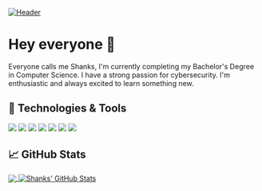 [![Header](https://raw.githubusercontent.com/MartinHeinz/<OWNER>/<OWNER>/readme_header.png "Header")](https://some-url.dev/)


# Hey everyone 👋

Everyone calls me Shanks, I'm currently completing my Bachelor's Degree in Computer Science. I have a strong passion for cybersecurity. I'm enthusiastic and always excited to learn something new.

## 🔧 Technologies & Tools
![](https://img.shields.io/badge/OS-Linux-informational?style=flat&logo=linux&logoColor=white&color=2bbc8a)
![](https://img.shields.io/badge/OS-Windows-informational?style=flat&logo=windows&logoColor=white&color=2bbc8a)
![](https://img.shields.io/badge/OS-MacOSX-informational?style=flat&logo=apple&logoColor=white&color=2bbc8a)
![](https://img.shields.io/badge/Editor-Atom-informational?style=flat&logo=atom&logoColor=white&color=2bbc8a)
![](https://img.shields.io/badge/Code-Python-informational?style=flat&logo=python&logoColor=white&color=2bbc8a)
![](https://img.shields.io/badge/Code-Java-informational?style=flat&logo=java&logoColor=white&color=2bbc8a)
![](https://img.shields.io/badge/Shell-Bash-informational?style=flat&logo=gnu-bash&logoColor=white&color=2bbc8a)


## &#x1f4c8; GitHub Stats

<a href="https://github.com/HunterShanks/HunterShanks">
  <img align="center" src="https://github-readme-stats.vercel.app/api/top-langs/?username=HunterShanks&hide=java,html,tex&title_color=ffffff&text_color=c9cacc&icon_color=2bbc8a&bg_color=1d1f21&langs_count=2" />
</a>
<a href="https://github.com/HunterShanks/HunterShanks">
  <img align="center" src="https://github-readme-stats.vercel.app/api?username=HunterShanks&show_icons=true&line_height=27&count_private=true&title_color=ffffff&text_color=c9cacc&icon_color=2bbc8a&bg_color=1d1f21" alt="Shanks' GitHub Stats" />
</a>


<!-- Resources -->
<!-- Icons: https://simpleicons.org/ -->
<!-- GitHub Stats: https://github.com/anuraghazra/github-readme-stats -->
<!-- Emojis: https://emojipedia.org/emoji/ -->
<!-- HTML Emojis: https://www.fileformat.info/index.htm -->
<!-- Shields: https://shields.io/ -->
<!-- Awesome GitHub Profile README: https://github.com/abhisheknaiidu/awesome-github-profile-readme -->
<!-- Another awesome Github Profile README: https://github.com/MartinHeinz/ -->



<!--
**HunterShanks/HunterShanks** is a ✨ _special_ ✨ repository because its `README.md` (this file) appears on your GitHub profile.
![](https://img.shields.io/badge/<WORD_ON_LEFT>-<WORD_ON_RIGHT>-informational?style=flat&logo=data:image/svg%2bxml;base64,<BASE64_DATA>)

TO BE ADDED? 
<a href="https://github.com/HunterShanks/PROJECTNAME">

  <img align="center" src="https://github-readme-stats.vercel.app/api/pin/?username=HunterShanks&repo=PROJECTNAME&title_color=ffffff&text_color=c9cacc&icon_color=2bbc8a&bg_color=1d1f21" />

</a>





<a href="https://github.com/HunterShanks/PROJECTNAME">

  <img align="center" src="https://github-readme-stats.vercel.app/api/pin/?username=HunterShanks&repo=PROJECTNAME&title_color=ffffff&text_color=c9cacc&icon_color=2bbc8a&bg_color=1d1f21" />

</a>




Here are some ideas to get you started:

- 🔭 I’m currently working on ...
- 🌱 I’m currently learning ...
- 👯 I’m looking to collaborate on ...
- 🤔 I’m looking for help with ...
- 💬 Ask me about ...
- 📫 How to reach me: ...
- 😄 Pronouns: ...
- ⚡ Fun fact: ...
-->
